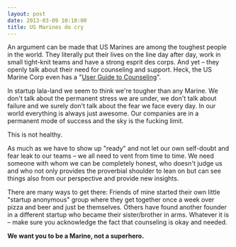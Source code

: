 ```yaml
---
layout: post
date: 2013-03-09 10:10:00
title: US Marines do cry
---
```

An argument can be made that US Marines are among the toughest people in the world. They literally put their lives on the line day after day, work in small tight-knit teams and have a strong esprit des corps. And yet – they openly talk about their need for counseling and support. Heck, the US Marine Corp even has a "[User Guide to Counseling](http://www.marines.mil/Portals/59/Publications/NAVMC%202795.pdf)".

In startup lala-land we seem to think we're tougher than any Marine. We don't talk about the permanent stress we are under, we don't talk about failure and we surely don't talk about the fear we face every day. In our world everything is always just awesome. Our companies are in a permanent mode of success and the sky is the fucking limit.

This is not healthy.

As much as we have to show up "ready" and not let our own self-doubt and fear leak to our teams – we all need to vent from time to time. We need someone with whom we can be completely honest, who doesn't judge us and who not only provides the proverbial shoulder to lean on but can see things also from our perspective and provide new insights.

There are many ways to get there: Friends of mine started their own little "startup anonymous" group where they get together once a week over pizza and beer and just be themselves. Others have found another founder in a different startup who became their sister/brother in arms. Whatever it is – make sure you acknowledge the fact that counseling is okay and needed.

**We want you to be a Marine, not a superhero.**